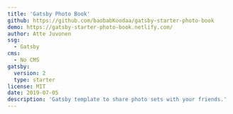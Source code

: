 ```yaml
---
title: 'Gatsby Photo Book'
github: https://github.com/baobabKoodaa/gatsby-starter-photo-book
demo: https://gatsby-starter-photo-book.netlify.com/
author: Atte Juvonen
ssg:
  - Gatsby
cms:
  - No CMS
gatsby:
  version: 2
  type: starter
license: MIT
date: 2019-07-05
description: 'Gatsby template to share photo sets with your friends.'
---
```

